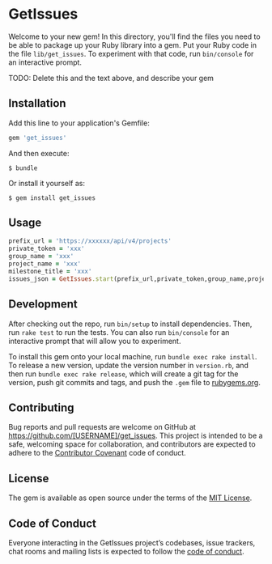 # GetIssues

Welcome to your new gem! In this directory, you'll find the files you need to be able to package up your Ruby library into a gem. Put your Ruby code in the file `lib/get_issues`. To experiment with that code, run `bin/console` for an interactive prompt.

TODO: Delete this and the text above, and describe your gem

## Installation

Add this line to your application's Gemfile:

```ruby
gem 'get_issues'
```

And then execute:

    $ bundle

Or install it yourself as:

    $ gem install get_issues

## Usage
```ruby
prefix_url = 'https://xxxxxx/api/v4/projects'
private_token = 'xxx'
group_name = 'xxx'
project_name = 'xxx'
milestone_title = 'xxx'
issues_json = GetIssues.start(prefix_url,private_token,group_name,project_name,milestone_title)
```
## Development

After checking out the repo, run `bin/setup` to install dependencies. Then, run `rake test` to run the tests. You can also run `bin/console` for an interactive prompt that will allow you to experiment.

To install this gem onto your local machine, run `bundle exec rake install`. To release a new version, update the version number in `version.rb`, and then run `bundle exec rake release`, which will create a git tag for the version, push git commits and tags, and push the `.gem` file to [rubygems.org](https://rubygems.org).

## Contributing

Bug reports and pull requests are welcome on GitHub at https://github.com/[USERNAME]/get_issues. This project is intended to be a safe, welcoming space for collaboration, and contributors are expected to adhere to the [Contributor Covenant](http://contributor-covenant.org) code of conduct.

## License

The gem is available as open source under the terms of the [MIT License](https://opensource.org/licenses/MIT).

## Code of Conduct

Everyone interacting in the GetIssues project’s codebases, issue trackers, chat rooms and mailing lists is expected to follow the [code of conduct](https://github.com/[USERNAME]/get_issues/blob/master/CODE_OF_CONDUCT.md).

